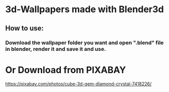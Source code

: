 # 3d-Wallpapers made with Blender3d
## How to use:
### Download the wallpaper folder you want and open ".blend" file in blender, render it and save it and use.
# Or Download from PIXABAY
https://pixabay.com/photos/cube-3d-gem-diamond-crystal-7418226/

